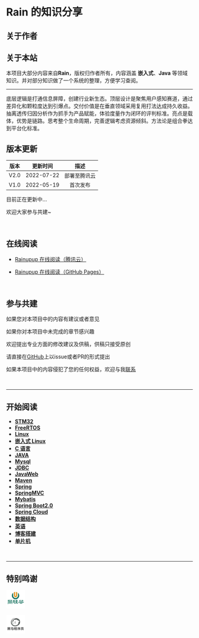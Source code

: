 



# Rain 的知识分享 



## 关于作者 <!-- {docsify-ignore} -->




## 关于本站 <!-- {docsify-ignore} -->
本项目大部分内容来自**Rain**，版权归作者所有，内容涵盖 **嵌入式**、**Java** 等领域知识。并对部分知识做了一个系统的整理，方便学习查阅。

------------------------

底层逻辑是打通信息屏障，创建行业新生态。顶层设计是聚焦用户感知赛道，通过差异化和颗粒度达到引爆点。交付价值是在垂直领域采用复用打法达成持久收益。抽离透传归因分析作为抓手为产品赋能，体验度量作为闭环的评判标准。亮点是载体，优势是链路。思考整个生命周期，完善逻辑考虑资源倾斜。方法论是组合拳达到平台化标准。



## 版本更新 <!-- {docsify-ignore} -->

| 版本 |  更新时间  |     描述     |
| :--: | :--------: | :----------: |
| V2.0 | 2022-07-22 | 部署至腾讯云 |
| V1.0 | 2022-05-19 |   首次发布   |

目前正在更新中...

欢迎大家参与共建~

<br>



## 在线阅读 <!-- {docsify-ignore} -->

* [Rainupup 在线阅读（腾讯云）](https://www.rainupup.cn)

* [Rainupup 在线阅读（GitHub Pages）](https://rainupup.github.io)

<br>



## 参与共建 <!-- {docsify-ignore} -->

如果您对本项目中的内容有建议或者意见

如果你对本项目中未完成的章节感兴趣

欢迎提出专业方面的修改建议及供稿，供稿只接受原创

请直接在[GitHub](https://github.com/rainupup/rainupup.github.io)上以issue或者PR的形式提出

如果本项目中的内容侵犯了您的任何权益，欢迎与我[联系](/docs/work/contact.md)

<br>

---------------
## 开始阅读 <!-- {docsify-ignore} -->
- [**STM32**](/docs/STM32/STM32.md)         <!-- {docsify-ignore} -->
- [**FreeRTOS**](/docs/FreeRTOS/FreeRTOS.md)
- [**Linux**](/docs/linux/linux.md)
- [**嵌入式 Linux**](/docs/linux开发/linux开发.md)
- [**C 语言**](/docs/C/c.md)
- [**JAVA**](/docs/java/java.md)
- [**Mysql**](/docs/mysql/mysql.md)
- [**JDBC**](/docs/jdbc/jdbc.md)
- [**JavaWeb**](/docs/javaweb/javaweb.md)
- [**Maven**](/docs/maven/maven.md)
- [**Spring**](/docs/spring/spring.md)
- [**SpringMVC**](/docs/springmvc/springmvc.md)
- [**Mybatis**](/docs/mybatis/mybatis.md)
- [**Spring Boot2.0**](/docs/springboot/springboot.md)
- [**Spring Cloud**](/docs/springcloud/springclouddirectory.md)
- [**数据结构**](/docs/数据结构/数据结构.md)
- [**英语**](/docs/英语/英语目录.md)
- [**博客搭建**](/docs/博客/博客.md)
- [**单片机**](/docs/单片机/单片机.md)
<br>

-----------------------------------
## 特别鸣谢  <!-- {docsify-ignore} -->

<a href="https://space.bilibili.com/302417610"><img src="/image/atguigu.jpg" width="50px"></a> 

<a href="https://space.bilibili.com/302417610"><img src="/image/heima.jpg" width="50px"></a>

<br>
